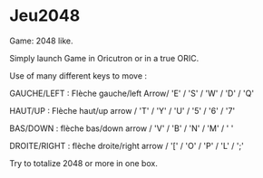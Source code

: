 # Jeu2048
Game: 2048 like.

Simply launch Game in Oricutron or in a true ORIC.

Use of many different keys to move : 

GAUCHE/LEFT : Flèche gauche/left Arrow/ 'E' / 'S' / 'W' / 'D' / 'Q'

HAUT/UP : Flèche haut/up arrow / 'T' / 'Y' / 'U' / '5' / '6' / '7'

BAS/DOWN : flèche bas/down arrow / 'V' / 'B' / 'N' / 'M' / ' '

DROITE/RIGHT : flèche droite/right arrow / '[' / 'O' / 'P' / 'L' / ';'

Try to totalize 2048 or more in one box.
